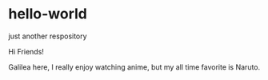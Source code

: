 # hello-world
just another respository

Hi Friends!

Galilea here, I really enjoy watching anime, but my all time favorite is Naruto.

